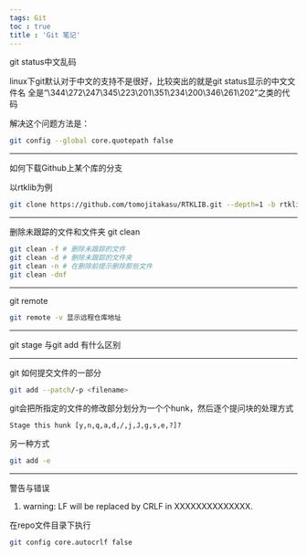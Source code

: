```yaml
---
tags: Git
toc : true
title : 'Git 笔记'
---
```


git status中文乱码

linux下git默认对于中文的支持不是很好，比较突出的就是git status显示的中文文件名
全是“\344\272\247\345\223\201\351\234\200\346\261\202”之类的代码

解决这个问题方法是：

```bash
git config --global core.quotepath false
```

-------------------------------

如何下载Github上某个库的分支

以rtklib为例

```bash
git clone https://github.com/tomojitakasu/RTKLIB.git --depth=1 -b rtklib_2.4.3
```

------------------------------------------

删除未跟踪的文件和文件夹 git clean

```bash
git clean -f # 删除未跟踪的文件
git clean -d # 删除未跟踪的文件夹
git clean -n # 在删除前提示删除那些文件
git clean -dnf
```

-------------------------------------

git remote

```bash
git remote -v 显示远程仓库地址
```

----------------------------------------------------

git stage 与git add 有什么区别


-------------------------------------------------
git 如何提交文件的一部分


```bash
git add --patch/-p <filename>
```

git会把所指定的文件的修改部分划分为一个个hunk，然后逐个提问块的处理方式

```
Stage this hunk [y,n,q,a,d,/,j,J,g,s,e,?]?
```

另一种方式

```bash
git add -e
```
-------------------------------------------------------------

警告与错误

1. warning: LF will be replaced by CRLF in XXXXXXXXXXXXXX.

在repo文件目录下执行

```bash
git config core.autocrlf false
```


